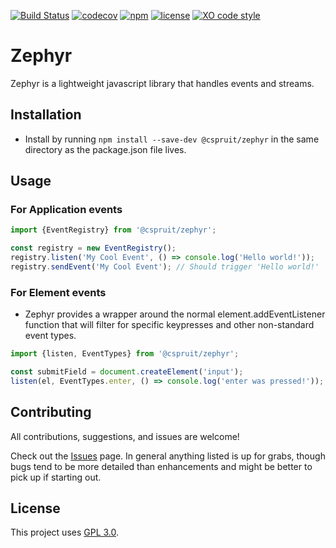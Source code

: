 [![Build Status](https://travis-ci.com/CassandraSpruit/Zephyr.svg?branch=master)](https://travis-ci.com/CassandraSpruit/Zephyr)
[![codecov](https://codecov.io/gh/CassandraSpruit/Zephyr/branch/master/graph/badge.svg)](https://codecov.io/gh/CassandraSpruit/Zephyr)
[![npm](https://img.shields.io/npm/v/@cspruit/zephyr)](https://www.npmjs.com/package/@cspruit/zephyr)
[![license](https://img.shields.io/github/license/CassandraSpruit/Zephyr)](https://github.com/CassandraSpruit/Zephyr/blob/master/LICENSE)
[![XO code style](https://img.shields.io/badge/code_style-XO-5ed9c7.svg)](https://github.com/xojs/xo)

# Zephyr

Zephyr is a lightweight javascript library that handles events and streams.

## Installation

- Install by running ```npm install --save-dev @cspruit/zephyr``` in the same directory as the package.json file lives.

## Usage

### For Application events
```javascript
import {EventRegistry} from '@cspruit/zephyr';

const registry = new EventRegistry();
registry.listen('My Cool Event', () => console.log('Hello world!'));
registry.sendEvent('My Cool Event'); // Should trigger 'Hello world!'
```

### For Element events
- Zephyr provides a wrapper around the normal element.addEventListener function that will filter for specific keypresses and other non-standard event types.

```javascript
import {listen, EventTypes} from '@cspruit/zephyr';

const submitField = document.createElement('input');
listen(el, EventTypes.enter, () => console.log('enter was pressed!'));
```

## Contributing
All contributions, suggestions, and issues are welcome!

Check out the [Issues](https://github.com/CassandraSpruit/Zephyr/issues) page. In general anything listed is up for grabs, though bugs tend to be more detailed than enhancements and might be better to pick up if starting out.

## License
This project uses [GPL 3.0](https://github.com/CassandraSpruit/Vivi/blob/master/LICENSE).

